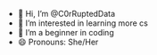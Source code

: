 - 👋 Hi, I’m @C0rRuptedData
- 👀 I’m interested in learning more cs
- 🌱 I’m a beginner in coding
- 😄 Pronouns: She/Her

<!---
C0rRuptedData/C0rRuptedData is a ✨ special ✨ repository because its `README.md` (this file) appears on your GitHub profile.
You can click the Preview link to take a look at your changes.
--->
